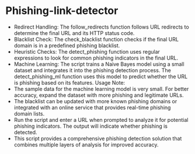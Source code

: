# Phishing-link-detector
- Redirect Handling: The follow_redirects function follows URL redirects to determine the final URL and its HTTP status code.
- Blacklist Check: The check_blacklist function checks if the final URL domain is in a predefined phishing blacklist.
- Heuristic Checks: The detect_phishing function uses regular expressions to look for common phishing indicators in the final URL.
- Machine Learning: The script trains a Naive Bayes model using a small dataset and integrates it into the phishing detection process. The detect_phishing_ml 
 function uses this model to predict whether the URL is phishing based on its features.
Usage Note:
- The sample data for the machine learning model is very small. For better accuracy, expand the dataset with more phishing and legitimate URLs.
- The blacklist can be updated with more known phishing domains or integrated with an online service that provides real-time phishing domain lists.
- Run the script and enter a URL when prompted to analyze it for potential phishing indicators. The output will indicate whether phishing is detected.
- This script provides a comprehensive phishing detection solution that combines multiple layers of analysis for improved accuracy.
